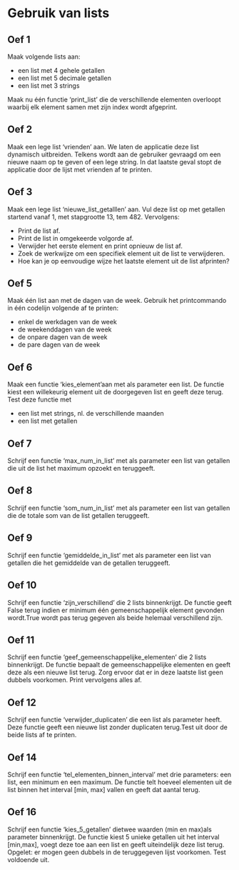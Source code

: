 # Gebruik van lists
## Oef 1 
Maak volgende lists aan:
- een list met 4 gehele getallen
- een list met 5 decimale getallen
- een list met 3 strings

Maak nu één functie ‘print_list’ die de verschillende elementen overloopt waarbij elk element samen met zijn index wordt afgeprint.

## Oef 2
Maak een lege list ‘vrienden’ aan. We laten de applicatie deze list dynamisch uitbreiden. Telkens wordt aan de gebruiker gevraagd om een nieuwe naam op te geven of een lege string. In dat laatste geval stopt de applicatie door de lijst met vrienden af te printen.

## Oef 3
Maak een lege list ‘nieuwe_list_getalllen’ aan. Vul deze list op met getallen startend vanaf 1, met stapgrootte 13, tem 482. Vervolgens:
- Print de list af.
- Print de list in omgekeerde volgorde af.
- Verwijder het eerste element en print opnieuw de list af.
- Zoek de werkwijze om een specifiek element uit de list te verwijderen.
- Hoe kan je op eenvoudige wijze het laatste element uit de list afprinten?

## Oef 5
Maak één list aan met de dagen van de week. Gebruik het printcommando in één codelijn volgende af te printen:
- enkel de werkdagen van de week
- de weekenddagen van de week
- de onpare dagen van de week
- de pare dagen van de week

## Oef 6
Maak een functie ‘kies_element’aan met als parameter een list. De functie kiest een willekeurig element uit de doorgegeven list en geeft deze terug. Test deze functie met
- een list met strings, nl. de verschillende maanden
- een list met getallen

## Oef 7
Schrijf een functie ‘max_num_in_list’ met als parameter een list van getallen die uit de list het maximum opzoekt en teruggeeft.

## Oef 8
Schrijf een functie ‘som_num_in_list’ met als parameter een list van getallen die de totale som van de list getallen teruggeeft.

## Oef 9
Schrijf een functie ‘gemiddelde_in_list’ met als parameter een list van getallen die het gemiddelde van de getallen teruggeeft.

## Oef 10
Schrijf een functie ‘zijn_verschillend’ die 2 lists binnenkrijgt. De functie geeft False terug indien er minimum één gemeenschappelijk element gevonden wordt.True wordt pas terug gegeven als beide helemaal verschillend zijn.

## Oef 11
Schrijf een functie ‘geef_gemeenschappelijke_elementen’ die 2 lists binnenkrijgt. De functie bepaalt de gemeenschappelijke elementen en geeft deze als een nieuwe list terug. Zorg ervoor dat er in deze laatste list geen dubbels voorkomen. Print vervolgens alles af.

## Oef 12
Schrijf een functie ‘verwijder_duplicaten’ die een list als parameter heeft. Deze functie geeft een nieuwe list zonder duplicaten terug.Test uit door de beide lists af te printen.

## Oef 14
Schrijf een functie ‘tel_elementen_binnen_interval’ met drie parameters: een list, een minimum en een maximum. De functie telt hoeveel elementen uit de list binnen het interval [min, max] vallen en geeft dat aantal terug.

## Oef 16
Schrijf een functie ‘kies_5_getallen’ dietwee waarden (min en max)als parameter binnenkrijgt. De functie kiest 5 unieke getallen uit het interval [min,max], voegt deze toe aan een list en geeft uiteindelijk deze list terug. Opgelet: er mogen geen dubbels in de teruggegeven lijst voorkomen. Test voldoende uit.
